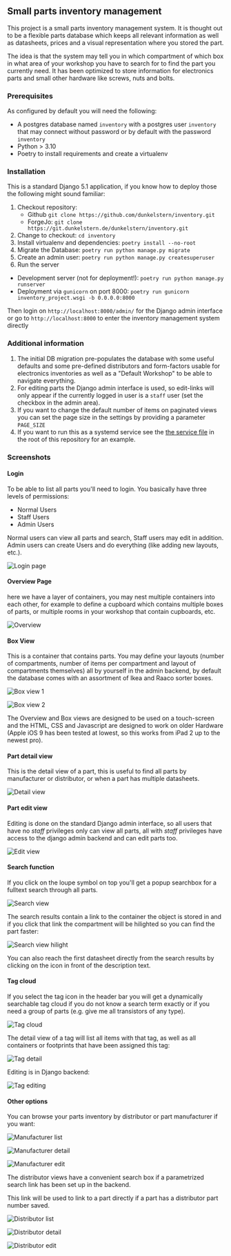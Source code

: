 ## Small parts inventory management

This project is a small parts inventory management system. It is thought out to
be a flexible parts database which keeps all relevant information as well as
datasheets, prices and a visual representation where you stored the part.

The idea is that the system may tell you in which compartment of which box in
what area of your workshop you have to search for to find the part you
currently need. It has been optimized to store information for electronics
parts and small other hardware like screws, nuts and bolts.

### Prerequisites

As configured by default you will need the following:

- A postgres database named `inventory` with a postgres user `inventory` that
  may connect without password or by default with the password `inventory`
- Python > 3.10
- Poetry to install requirements and create a virtualenv

### Installation

This is a standard Django 5.1 application, if you know how to deploy those the
following might sound familiar:

1. Checkout repository:
   - Github `git clone https://github.com/dunkelstern/inventory.git`
   - ForgeJo: `git clone https://git.dunkelstern.de/dunkelstern/inventory.git`
2. Change to checkout: `cd inventory`
3. Install virtualenv and dependencies: `poetry install --no-root`
4. Migrate the Database: `poetry run python manage.py migrate`
5. Create an admin user: `poetry run python manage.py createsuperuser`
6. Run the server
  - Development server (not for deployment!): `poetry run python manage.py runserver`
  - Deployment via `gunicorn` on port 8000: `poetry run gunicorn inventory_project.wsgi -b 0.0.0.0:8000`

Then login on `http://localhost:8000/admin/` for the Django admin interface or
go to `http://localhost:8000` to enter the inventory management system directly

### Additional information

1. The initial DB migration pre-populates the database with some useful defaults
  and some pre-defined distributors and form-factors usable for electronics
  inventories as well as a "Default Workshop" to be able to navigate everything.
2. For editing parts the Django admin interface is used, so edit-links will only
  appear if the currently logged in user is a `staff` user (set the checkbox
  in the admin area).
3. If you want to change the default number of items on paginated views you can
  set the page size in the settings by providing a parameter `PAGE_SIZE`
4. If you want to run this as a systemd service see the
  [the service file](inventory.service) in the root of this repository for an
  example.

### Screenshots

#### Login

To be able to list all parts you'll need to login. You basically have three
levels of permissions:

- Normal Users
- Staff Users
- Admin Users

Normal users can view all parts and search, Staff users may edit in addition.
Admin users can create Users and do everything (like adding new layouts, etc.).

![Login page](docs/login.jpeg)

#### Overview Page

here we have a layer of containers, you may nest multiple containers into each
other, for example to define a cupboard which contains multiple boxes of parts,
or multiple rooms in your workshop that contain cupboards, etc.

![Overview](docs/main_area.jpeg)

#### Box View

This is a container that contains parts. You may define your layouts (number of
compartments, number of items per compartment and layout of compartments
themselves) all by yourself in the admin backend, by default the database comes
with an assortment of Ikea and Raaco sorter boxes.

![Box view 1](docs/smd_box.jpeg)

![Box view 2](docs/smd_box_marker.jpeg)

The Overview and Box views are designed to be used on a touch-screen and the HTML,
CSS and Javascript are designed to work on older Hardware (Apple iOS 9 has been
tested at lowest, so this works from iPad 2 up to the newest pro).

#### Part detail view

This is the detail view of a part, this is useful to find all parts by manufacturer
or distributor, or when a part has multiple datasheets.

![Detail view](docs/part.jpeg)

#### Part edit view

Editing is done on the standard Django admin interface, so all users that have no
*staff* privileges only can view all parts, all with *staff* privileges have access
to the django admin backend and can edit parts too.

![Edit view](docs/edit_part.jpeg)

#### Search function

If you click on the loupe symbol on top you'll get a popup searchbox for a fulltext
search through all parts.

![Search view](docs/search.jpeg)

The search results contain a link to the container the object is stored in and if
you click that link the compartment will be hilighted so you can find the part faster:

![Search view hilight](docs/search_hilight.jpeg)

You can also reach the first datasheet directly from the search results by clicking
on the icon in front of the description text.

#### Tag cloud

If you select the tag icon in the header bar you will get a dynamically searchable
tag cloud if you do not know a search term exactly or if you need a group of parts
(e.g. give me all transistors of any type).

![Tag cloud](docs/tags.jpeg)

The detail view of a tag will list all items with that tag, as well as all containers
or footprints that have been assigned this tag:

![Tag detail](docs/tag_detail.jpeg)

Editing is in Django backend:

![Tag editing](docs/edit_tag.jpeg)

#### Other options

You can browse your parts inventory by distributor or part manufacturer if you want:

![Manufacturer list](docs/manufacturer.jpeg)

![Manufacturer detail](docs/manufacturer_detail.jpeg)

![Manufacturer edit](docs/edit_manufacturer.jpeg)

The distributor views have a convenient search box if a parametrized search link has
been set up in the backend.

This link will be used to link to a part directly if a part has a distributor part
number saved.

![Distributor list](docs/distributor.jpeg)

![Distributor detail](docs/distributor_detail.jpeg)

![Distributor edit](docs/edit_distributor.jpeg)
